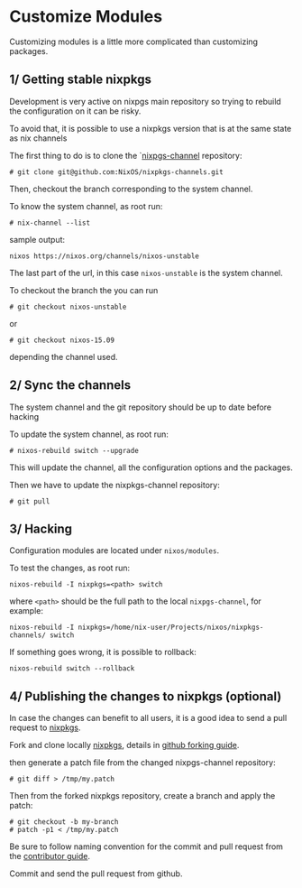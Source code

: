# Customize Modules

Customizing modules is a little more complicated than customizing packages.

## 1/ Getting stable nixpkgs

Development is very active on nixpgs main repository so trying to rebuild the configuration on it can be risky.

To avoid that, it is possible to use a nixpkgs version that is at the same state as nix channels

The first thing to do is to clone the `[nixpgs-channel](https://github.com/NixOS/nixpkgs-channels) repository:

~~~~
# git clone git@github.com:NixOS/nixpkgs-channels.git
~~~~

Then, checkout the branch corresponding to the system channel.

To know the system channel, as root run:

~~~~
# nix-channel --list
~~~~

sample output:

~~~~
nixos https://nixos.org/channels/nixos-unstable
~~~~

The last part of the url, in this case `nixos-unstable` is the system channel.

To checkout the branch the you can run

~~~~
# git checkout nixos-unstable
~~~~

or

~~~~
# git checkout nixos-15.09
~~~~

depending the channel used.

## 2/ Sync the channels

The system channel and the git repository should be up to date before hacking

To update the system channel, as root run:

~~~~
# nixos-rebuild switch --upgrade
~~~~

This will update the channel, all the configuration options and the packages.

Then we have to update the nixpkgs-channel repository:

~~~~
# git pull
~~~~

## 3/ Hacking

Configuration modules are located under `nixos/modules`.

To test the changes, as root run:

~~~~
nixos-rebuild -I nixpkgs=<path> switch
~~~~

where `<path>` should be the full path to the local `nixpgs-channel`, for example:

~~~~
nixos-rebuild -I nixpkgs=/home/nix-user/Projects/nixos/nixpkgs-channels/ switch
~~~~

If something goes wrong, it is possible to rollback:

~~~~
nixos-rebuild switch --rollback
~~~~

## 4/ Publishing the changes to nixpkgs (optional)

In case the changes can benefit to all users, it is a good idea to send a pull request to [nixpkgs](https://github.com/NixOS/nixpkgs).

Fork and clone locally [nixpkgs](https://github.com/NixOS/nixpkgs), details in [github forking guide](https://guides.github.com/activities/forking/).

then generate a patch file from the changed nixpgs-channel repository:

~~~~
# git diff > /tmp/my.patch
~~~~

Then from the forked nixpkgs repository, create a branch and apply the patch:

~~~~
# git checkout -b my-branch
# patch -p1 < /tmp/my.patch
~~~~

Be sure to follow naming convention for the commit and pull request from the [contributor guide](http://nixos.org/nixpkgs/manual/#chap-submitting-changes).

Commit and send the pull request from github.

